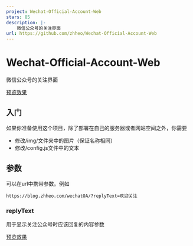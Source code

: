 ```yaml
---
project: Wechat-Official-Account-Web
stars: 85
description: |-
    微信公众号的关注界面
url: https://github.com/zhheo/Wechat-Official-Account-Web
---
```


# Wechat-Official-Account-Web

 微信公众号的关注界面
 
[预览效果](https://wechat.zhheo.com/)

## 入门

如果你准备使用这个项目，除了部署在自己的服务器或者网站空间之外，你需要

- 修改/img/文件夹中的图片（保证名称相同）
- 修改/config.js文件中的文本

## 参数

可以在url中携带参数。例如

```
https://blog.zhheo.com/wechatOA/?replyText=欢迎关注
```

### replyText

用于显示关注公众号时应该回复的内容参数

[预览效果](https://wechat.zhheo.com/?replyText=%E5%BE%AE%E4%BF%A1VI)
